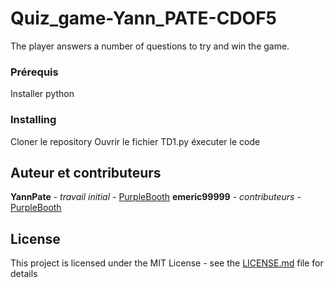 # Quiz_game-Yann_PATE-CDOF5
The player answers a number of questions to try and win the game.

### Prérequis

Installer python

### Installing

Cloner le repository
Ouvrir le fichier TD1.py
éxecuter le code

## Auteur et contributeurs

**YannPate** - *travail initial* - [PurpleBooth](https://github.com/YannPate)
**emeric99999** - *contributeurs* - [PurpleBooth](https://github.com/emeric99999)

## License

This project is licensed under the MIT License - see the [LICENSE.md](LICENSE.md) file for details
